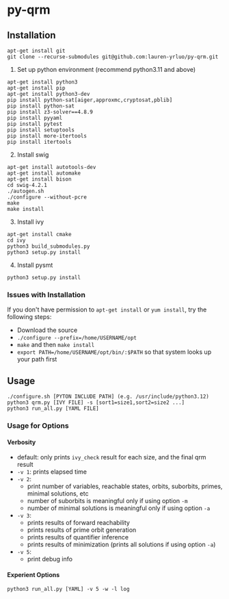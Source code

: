 # py-qrm
## Installation
```
apt-get install git
git clone --recurse-submodules git@github.com:lauren-yrluo/py-qrm.git
```
1. Set up python environment (recommend python3.11 and above)
```
apt-get install python3
apt-get install pip
apt-get install python3-dev
pip install python-sat[aiger,approxmc,cryptosat,pblib]
pip install python-sat
pip install z3-solver==4.8.9
pip install pyyaml
pip install pytest
pip install setuptools
pip install more-itertools
pip install itertools
```

2. Install swig
```
apt-get install autotools-dev
apt-get install automake
apt-get install bison
cd swig-4.2.1
./autogen.sh
./configure --without-pcre
make
make install
```

3. Install ivy
```
apt-get install cmake
cd ivy
python3 build_submodules.py
python3 setup.py install
```

4. Install pysmt
```
python3 setup.py install
```
### Issues with Installation
If you don't have permission to `apt-get install` or `yum install`, try the following steps:
- Download the source
- `./configure --prefix=/home/USERNAME/opt`
- `make` and then `make install`
- `export PATH=/home/USERNAME/opt/bin/:$PATH` so that system looks up your path first

## Usage
```=python3
./configure.sh [PYTON INCLUDE PATH] (e.g. /usr/include/python3.12)
python3 qrm.py [IVY FILE] -s [sort1=size1,sort2=size2 ...]
python3 run_all.py [YAML FILE]
```
### Usage for Options
#### Verbosity
- default: only prints `ivy_check` result for each size, and the final qrm result
- `-v 1`: prints elapsed time
- `-v 2`: 
    - print number of variables, reachable states, orbits, suborbits, primes, minimal solutions, etc
    - number of suborbits is meaningful only if using option `-m`
    - number of minimal solutions is meaningful only if using option `-a`
- `-v 3`:
    - prints results of forward reachability
    - prints results of prime orbit generation
    - prints results of quantifier inference
    - prints results of minimization (prints all solutions if using option `-a`)
- `-v 5`: 
    - print debug info
#### Experient Options
```
python3 run_all.py [YAML] -v 5 -w -l log 
```

